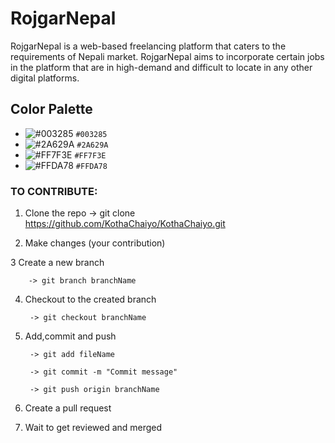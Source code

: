 # RojgarNepal

RojgarNepal is a web-based freelancing platform that caters to the requirements of Nepali market. RojgarNepal aims to incorporate certain jobs in the platform that are in high-demand and difficult to locate in any other digital platforms.

## Color Palette

- ![#003285](https://via.placeholder.com/15/003285/000000?text=+) `#003285`
- ![#2A629A](https://via.placeholder.com/15/2A629A/000000?text=+) `#2A629A`
- ![#FF7F3E](https://via.placeholder.com/15/FF7F3E/000000?text=+) `#FF7F3E`
- ![#FFDA78](https://via.placeholder.com/15/FFDA78/000000?text=+) `#FFDA78`

### TO CONTRIBUTE:

1. Clone the repo
        -> git clone https://github.com/KothaChaiyo/KothaChaiyo.git

2. Make changes (your contribution)

3 Create a new branch

        -> git branch branchName

4. Checkout to the created branch

        -> git checkout branchName 
    
4. Add,commit and push 


        -> git add fileName
   
        -> git commit -m "Commit message"

        -> git push origin branchName 

6. Create a pull request 

7. Wait to get reviewed and merged









